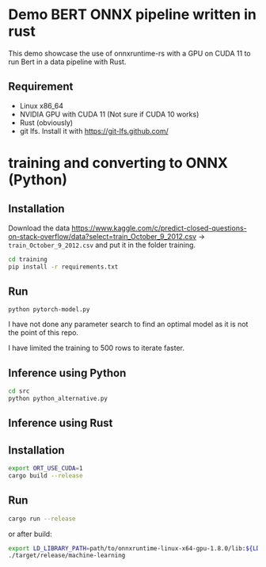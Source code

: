 # Demo BERT ONNX pipeline written in rust

This demo showcase the use of onnxruntime-rs with a GPU on CUDA 11 to run Bert in a data pipeline with Rust.

## Requirement

- Linux x86_64
- NVIDIA GPU with CUDA 11 (Not sure if CUDA 10 works)
- Rust (obviously)
- git lfs. Install it with https://git-lfs.github.com/

# training and converting to ONNX (Python)

## Installation

Download the data https://www.kaggle.com/c/predict-closed-questions-on-stack-overflow/data?select=train_October_9_2012.csv -> `train_October_9_2012.csv` and put it in the folder training.

```bash
cd training
pip install -r requirements.txt
```

## Run

```
python pytorch-model.py
```

I have not done any parameter search to find an optimal model as it is not the point of this repo.

I have limited the training to 500 rows to iterate faster.

## Inference using Python

```bash
cd src
python python_alternative.py
```

## Inference using Rust

## Installation

```bash
export ORT_USE_CUDA=1
cargo build --release
```

## Run

```bash
cargo run --release
```

or after build:

```bash
export LD_LIBRARY_PATH=path/to/onnxruntime-linux-x64-gpu-1.8.0/lib:${LD_LIBRARY_PATH}
./target/release/machine-learning
```
